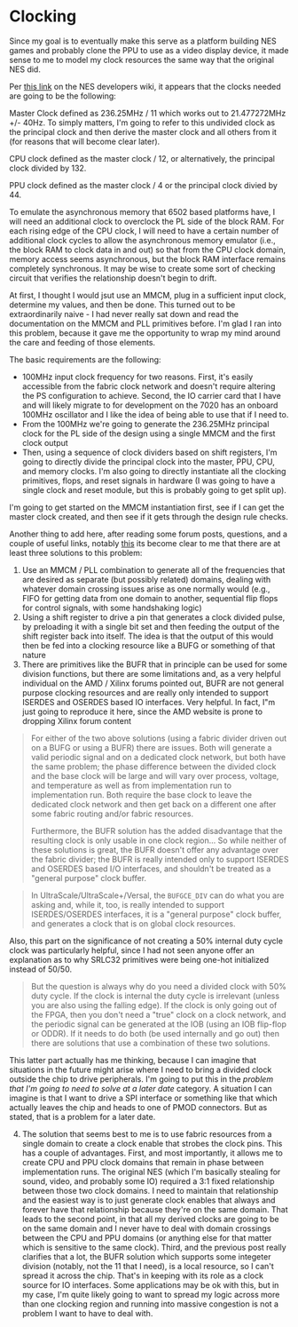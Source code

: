 # Clocking
Since my goal is to eventually make this serve as a platform building NES games
and probably clone the PPU to use as a video display device, it made sense to me
to model my clock resources the same way that the original NES did.

Per [this link](https://www.nesdev.org/wiki/Cycle_reference_chart) on the NES
developers wiki, it appears that the clocks needed are going to be the
following:

Master Clock defined as 236.25MHz / 11 which works out to 21.477272MHz +/- 40Hz.
To simply matters, I'm going to refer to this undivided clock as the principal clock and then
derive the master clock and all others from it (for reasons that will become clear later).

CPU clock defined as the master clock / 12, or alternatively, the principal
clock divided by 132.

PPU clock defined as the master clock / 4 or the principal clock divied by 44.

To emulate the asynchronous memory that 6502 based platforms have, I will need
an additional clock to overclock the PL side of the block RAM.  For each rising
edge of the CPU clock, I will need to have a certain number of additional clock
cycles to allow the asynchronous memory emulator (i.e., the block RAM to clock
data in and out) so that from the CPU clock domain, memory access seems
asynchronous, but the block RAM interface remains completely synchronous.  It
may be wise to create some sort of checking circuit that verifies the
relationship doesn't begin to drift.

At first, I thought I would jsut use an MMCM, plug in a sufficient input clock,
determine my values, and then be done.  This turned out to be extraordinarily
naive - I had never really sat down and read the documentation on the MMCM and
PLL primitives before.  I'm glad I ran into this problem, because it gave me the
opportunity to wrap my mind around the care and feeding of those elements.

The basic requirements are the following:
- 100MHz input clock frequency for two reasons.  First, it's easily accessible
  from the fabric clock network and doesn't require altering the PS
  configuration to achieve.  Second, the IO carrier card that I have and will
  likely migrate to for development on the 7020 has an onboard 100MHz oscillator
  and I like the idea of being able to use that if I need to.
- From the 100MHz we're going to generate the 236.25MHz principal clock for the
  PL side of the design using a single MMCM and the first clock output
- Then, using a sequence of clock dividers based on shift registers, I'm going
  to directly divide the principal clock into the master, PPU, CPU, and memory
  clocks.  I'm also going to directly instantiate all the clocking primitives,
  flops, and reset signals in hardware (I was going to have a single clock and
  reset module, but this is probably going to get split up).

I'm going to get started on the MMCM instantiation first, see if I can get the
master clock created, and then see if it gets through the design rule checks.

Another thing to add here, after reading some forum posts, questions, and a
couple of useful links, notably
[this](http://www.markharvey.info/art/srldiv_04.10.2015/srldiv_04.10.2015.html)
its become clear to me that there are at least three solutions to this problem:

1. Use an MMCM / PLL combination to generate all of the frequencies that are
desired as separate (but possibly related) domains, dealing with whatever
domain crossing issues arise as one normally would (e.g., FIFO for getting
data from one domain to another, sequential flip flops for control signals,
with some handshaking logic)
2. Using a shift register to drive a pin that generates a clock divided pulse,
by preloading it with a single bit set and then feeding the output of the
shift register back into itself. The idea is that the output of this would
then be fed into a clocking resource like a BUFG or something of that nature
3. There are primitives like the BUFR that in principle can be used for some
division functions, but there are some limitations and, as a very helpful
individual on the AMD / Xilinx forums pointed out, BUFR are not general
purpose clocking resources and are really only intended to support ISERDES
and OSERDES based IO interfaces.  Very helpful.  In fact, I"m just going to
reproduce it here, since the AMD website is prone to dropping Xilinx forum
content

> For either of the two above solutions (using a fabric divider driven out on a
> BUFG or using a BUFR) there are issues. Both will generate a valid periodic
> signal and on a dedicated clock network, but both have the same problem; the
> phase difference between the divided clock and the base clock will be large
> and will vary over process, voltage, and temperature as well as from
> implementation run to implementation run. Both require the base clock to leave
> the dedicated clock network and then get back on a different one after some
> fabric routing and/or fabric resources.
>
> Furthermore, the BUFR solution has the added disadvantage that the resulting
> clock is only usable in one clock region... So while neither of these
> solutions is great, the BUFR doesn't offer any advantage over the fabric
> divider; the BUFR is really intended only to support ISERDES and OSERDES based
> I/O interfaces, and shouldn't be treated as a "general purpose" clock buffer.

> In UltraScale/UltraScale\+/Versal, the `BUFGCE_DIV` can do what you are asking
> and, while it, too, is really intended to support ISERDES/OSERDES interfaces,
> it is a "general purpose" clock buffer, and generates a clock that is on
> global clock resources.

Also, this part on the significance of not creating a 50% internal duty cycle
clock was particularly helpful, since I had not seen anyone offer an explanation
as to why SRLC32 primitives were being one-hot initialized instead of 50/50.

> But the question is always why do you need a divided clock with 50% duty
> cycle. If the clock is internal the duty cycle is irrelevant (unless you are
> also using the falling edge). If the clock is only going out of the FPGA, then
> you don't need a "true" clock on a clock network, and the periodic signal can
> be generated at the IOB (using an IOB flip-flop or ODDR). If it needs to do
> both (be used internally and go out) then there are solutions that use a
> combination of these two solutions.

This latter part actually has me thinking, because I can imagine that situations
in the future might arise where I need to bring a divided clock outside the chip
to drive peripherals.  I'm going to put this in the _problem that
I'm going to need to solve at a later date_ category.  A situation I can imagine
is that I want to drive a SPI interface or something like that which actually
leaves the chip and heads to one of PMOD connectors.  But as stated, that is a
problem for a later date.

4. The solution that seems best to me is to use fabric resources from a single
domain to create a clock enable that strobes the clock pins. This has a
couple of advantages.  First, and most importantly, it allows me to create CPU
and PPU clock domains that remain in phase between implementation runs. The
original NES (which I'm basically stealing for sound, video, and probably some
IO) required a 3:1 fixed relationship between those two clock domains.  I need
to maintain that relationship and the easiest way is to just generate clock
enables that always and forever have that relationship because they're on the
same domain.  That leads to the second point, in that all my derived clocks are
going to be on the same domain and I never have to deal with domain crossings
between the CPU and PPU domains (or anything else for that matter which is
sensitive to the same clock). Third, and the previous post really clarifies that
a lot, the BUFR solution which supports some integeter division (notably, not
the 11 that I need), is a local resource, so I can't spread it across the chip.
That's in keeping with its role as a clock source for IO interfaces. Some
applications may be ok with this, but in my case, I'm quite likely going to want
to spread my logic across more than one clocking region and running into massive
congestion is not a problem I want to have to deal with. 
